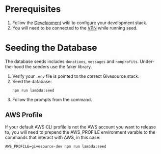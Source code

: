 # Prerequisites
1. Follow the [Development](development.md) wiki to configure your development stack.
2. You will need to be connected to the [VPN](https://github.com/firespring/engineering-devops/blob/master/documentation/vpn.md) while running seed.

# Seeding the Database
The database seeds includes `donations`, `messages` and `nonprofits`. Under-the-hood the seeders use the faker library.

1. Verify your `.env` file is pointed to the correct Givesource stack.
2. Seed the database:
	```
	npm run lambda:seed
	```
3. Follow the prompts from the command.

## AWS Profile
If your default AWS CLI profile is not the AWS account you want to release to, you will need to prepend the AWS_PROFILE environment varable to the commands
that interact with AWS, in this case:
```
AWS_PROFILE=givesource-dev npm run lambda:seed
```
